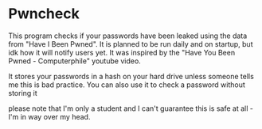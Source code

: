 # Pwncheck

This program checks if your passwords have been leaked using the data from "Have I Been Pwned".
It is planned to be run daily and on startup, but idk how it will notify users yet. It was inspired 
by the "Have You Been Pwned - Computerphile" youtube video.

It stores your passwords in a hash on your hard drive unless someone tells me this is bad practice.
You can also use it to check a password without storing it


please note that I'm only a student and I can't guarantee this is safe at all - I'm in way over my head.

